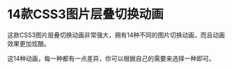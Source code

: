# 14款CSS3图片层叠切换动画
这款CSS3图片层叠切换动画非常强大，拥有14种不同的图片切换动画，而且动画效果更加炫酷。

这14种动画，每一种都有一点差异，你可以根据自己的需要来选择一种即可。
